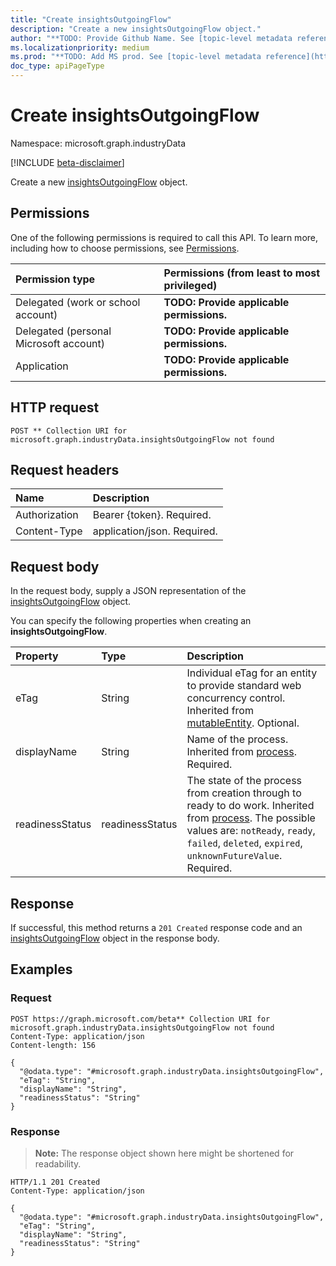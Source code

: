 ```yaml
---
title: "Create insightsOutgoingFlow"
description: "Create a new insightsOutgoingFlow object."
author: "**TODO: Provide Github Name. See [topic-level metadata reference](https://msgo.azurewebsites.net/add/document/guidelines/metadata.html#topic-level-metadata)**"
ms.localizationpriority: medium
ms.prod: "**TODO: Add MS prod. See [topic-level metadata reference](https://msgo.azurewebsites.net/add/document/guidelines/metadata.html#topic-level-metadata)**"
doc_type: apiPageType
---
```


# Create insightsOutgoingFlow
Namespace: microsoft.graph.industryData

[!INCLUDE [beta-disclaimer](../../includes/beta-disclaimer.md)]

Create a new [insightsOutgoingFlow](../resources/industrydata-insightsoutgoingflow.md) object.

## Permissions
One of the following permissions is required to call this API. To learn more, including how to choose permissions, see [Permissions](/graph/permissions-reference).

|Permission type|Permissions (from least to most privileged)|
|:---|:---|
|Delegated (work or school account)|**TODO: Provide applicable permissions.**|
|Delegated (personal Microsoft account)|**TODO: Provide applicable permissions.**|
|Application|**TODO: Provide applicable permissions.**|

## HTTP request

<!-- {
  "blockType": "ignored"
}
-->
``` http
POST ** Collection URI for microsoft.graph.industryData.insightsOutgoingFlow not found
```

## Request headers
|Name|Description|
|:---|:---|
|Authorization|Bearer {token}. Required.|
|Content-Type|application/json. Required.|

## Request body
In the request body, supply a JSON representation of the [insightsOutgoingFlow](../resources/industrydata-insightsoutgoingflow.md) object.

You can specify the following properties when creating an **insightsOutgoingFlow**.

|Property|Type|Description|
|:---|:---|:---|
|eTag|String|Individual eTag for an entity to provide standard web concurrency control. Inherited from [mutableEntity](../resources/industrydata-mutableentity.md). Optional.|
|displayName|String|Name of the process. Inherited from [process](../resources/industrydata-process.md). Required.|
|readinessStatus|readinessStatus|The state of the process from creation through to ready to do work. Inherited from [process](../resources/industrydata-process.md). The possible values are: `notReady`, `ready`, `failed`, `deleted`, `expired`, `unknownFutureValue`. Required.|



## Response

If successful, this method returns a `201 Created` response code and an [insightsOutgoingFlow](../resources/industrydata-insightsoutgoingflow.md) object in the response body.

## Examples

### Request
<!-- {
  "blockType": "request",
  "name": "create_insightsoutgoingflow_from_"
}
-->
``` http
POST https://graph.microsoft.com/beta** Collection URI for microsoft.graph.industryData.insightsOutgoingFlow not found
Content-Type: application/json
Content-length: 156

{
  "@odata.type": "#microsoft.graph.industryData.insightsOutgoingFlow",
  "eTag": "String",
  "displayName": "String",
  "readinessStatus": "String"
}
```


### Response
>**Note:** The response object shown here might be shortened for readability.
<!-- {
  "blockType": "response",
  "truncated": true,
  "@odata.type": "microsoft.graph.industryData.insightsOutgoingFlow"
}
-->
``` http
HTTP/1.1 201 Created
Content-Type: application/json

{
  "@odata.type": "#microsoft.graph.industryData.insightsOutgoingFlow",
  "eTag": "String",
  "displayName": "String",
  "readinessStatus": "String"
}
```


